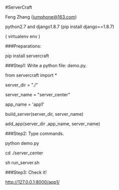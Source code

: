 #ServerCraft

Feng Zhang (jumphone@163.com)

python2.7 and django1.8.7 (pip install django==1.8.7)

( virtualenv env )



###Preparations:

pip install servercraft
             
             
             
###Step1: Write a python file: demo.py.
             
from servercraft import *

server_dir = "./"

server_name = "server_center"

app_name = 'app1'

build_server(server_dir, server_name)

add_app(server_dir ,app_name, server_name)



###Step2: Type commands.

python demo.py

cd ./server_center

sh run_server.sh



###Step3: Check it! 

http://127.0.0.1:8000/app1/


